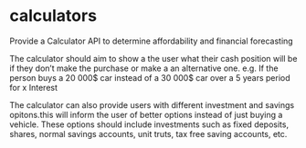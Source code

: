 # calculators
Provide a Calculator API to determine affordability and financial forecasting  

The calculator should aim to show a the user what their cash position will be if they don’t make the purchase or make a an alternative one. e.g. If the person buys a 20 000$ car instead of a 30 000$ car over a 5 years period for x Interest    

The calculator can also provide users with different investment and savings opitons.this will inform the user of better options instead of just buying a vehicle. These options should include investments such as fixed deposits, shares, normal savings accounts, unit truts, tax free saving accounts, etc.
